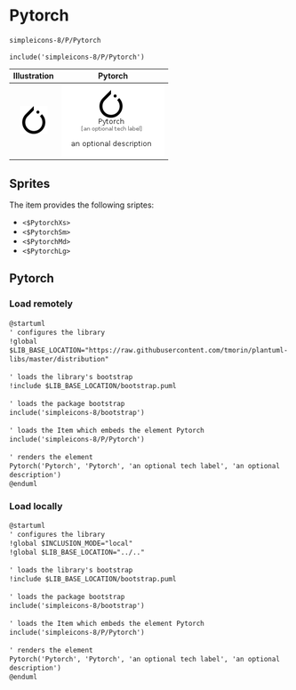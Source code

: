 # Pytorch


```text
simpleicons-8/P/Pytorch
```

```text
include('simpleicons-8/P/Pytorch')
```



| Illustration | Pytorch |
| :---: | :---: |
| ![illustration for Illustration](../../simpleicons-8/P/Pytorch.png) | ![illustration for Pytorch](../../simpleicons-8/P/Pytorch.Local.png) |



## Sprites
The item provides the following sriptes:

- `<$PytorchXs>`
- `<$PytorchSm>`
- `<$PytorchMd>`
- `<$PytorchLg>`





## Pytorch

### Load remotely
```plantuml
@startuml
' configures the library
!global $LIB_BASE_LOCATION="https://raw.githubusercontent.com/tmorin/plantuml-libs/master/distribution"

' loads the library's bootstrap
!include $LIB_BASE_LOCATION/bootstrap.puml

' loads the package bootstrap
include('simpleicons-8/bootstrap')

' loads the Item which embeds the element Pytorch
include('simpleicons-8/P/Pytorch')

' renders the element
Pytorch('Pytorch', 'Pytorch', 'an optional tech label', 'an optional description')
@enduml
```

### Load locally
```plantuml
@startuml
' configures the library
!global $INCLUSION_MODE="local"
!global $LIB_BASE_LOCATION="../.."

' loads the library's bootstrap
!include $LIB_BASE_LOCATION/bootstrap.puml

' loads the package bootstrap
include('simpleicons-8/bootstrap')

' loads the Item which embeds the element Pytorch
include('simpleicons-8/P/Pytorch')

' renders the element
Pytorch('Pytorch', 'Pytorch', 'an optional tech label', 'an optional description')
@enduml
```

